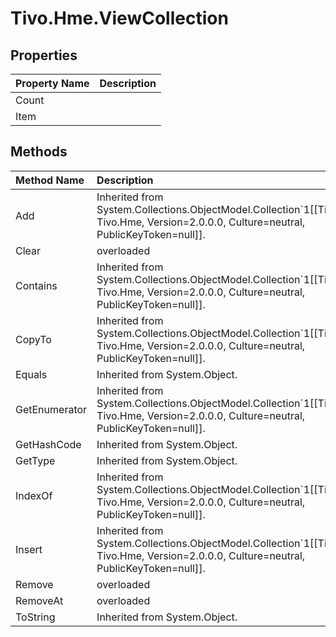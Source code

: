# Tivo.Hme.ViewCollection #

## Properties ##
| **Property Name** | **Description** |
|:------------------|:----------------|
| Count |  |
| Item |  |

## Methods ##
| **Method Name** | **Description** |
|:----------------|:----------------|
| Add | Inherited from System.Collections.ObjectModel.Collection`1[[Tivo.Hme.View, Tivo.Hme, Version=2.0.0.0, Culture=neutral, PublicKeyToken=null]]. |
| Clear | overloaded |
| Contains | Inherited from System.Collections.ObjectModel.Collection`1[[Tivo.Hme.View, Tivo.Hme, Version=2.0.0.0, Culture=neutral, PublicKeyToken=null]]. |
| CopyTo | Inherited from System.Collections.ObjectModel.Collection`1[[Tivo.Hme.View, Tivo.Hme, Version=2.0.0.0, Culture=neutral, PublicKeyToken=null]]. |
| Equals | Inherited from System.Object. |
| GetEnumerator | Inherited from System.Collections.ObjectModel.Collection`1[[Tivo.Hme.View, Tivo.Hme, Version=2.0.0.0, Culture=neutral, PublicKeyToken=null]]. |
| GetHashCode | Inherited from System.Object. |
| GetType | Inherited from System.Object. |
| IndexOf | Inherited from System.Collections.ObjectModel.Collection`1[[Tivo.Hme.View, Tivo.Hme, Version=2.0.0.0, Culture=neutral, PublicKeyToken=null]]. |
| Insert | Inherited from System.Collections.ObjectModel.Collection`1[[Tivo.Hme.View, Tivo.Hme, Version=2.0.0.0, Culture=neutral, PublicKeyToken=null]]. |
| Remove | overloaded |
| RemoveAt | overloaded |
| ToString | Inherited from System.Object. |
